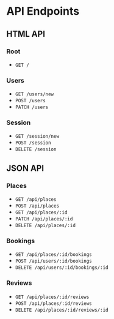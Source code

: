 # API Endpoints

## HTML API

### Root

- `GET /`

### Users

- `GET /users/new`
- `POST /users`
- `PATCH /users`

### Session

- `GET /session/new`
- `POST /session`
- `DELETE /session`

## JSON API

### Places

- `GET /api/places`
- `POST /api/places`
- `GET /api/places/:id`
- `PATCH /api/places/:id`
- `DELETE /api/places/:id`

### Bookings

- `GET /api/places/:id/bookings`
- `POST /api/users/:id/bookings`
- `DELETE /api/users/:id/bookings/:id`

### Reviews

- `GET /api/places/:id/reviews`
- `POST /api/places/:id/reviews`
- `DELETE /api/places/:id/reviews/:id`
